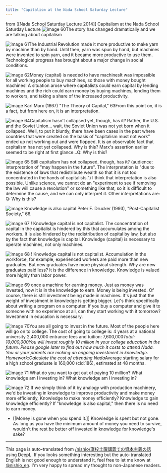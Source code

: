 ```yaml
---
title: "Capitalism at the Nada School Saturday Lecture"
---
```


from  [[Nada School Saturday Lecture 2014]]
Capitalism at the Nada School Saturday Lecture
![image](https://gyazo.com/888735b35e4dcde358315c4c50f4abfe/thumb/1000)
60The story has changed dramatically and we are talking about capitalism

![image](https://gyazo.com/e6a87617e28545fa30189b18834cf4d0/thumb/1000)
61The Industrial Revolution made it more productive to make yarn by machine than by hand. Until then, yarn was spun by hand, but machines were invented to spin yarn, and it became more productive to use them. Technological progress has brought about a major change in social conditions.

![image](https://gyazo.com/9fe7cb4b39bafcd254b45f5a3473afdb/thumb/1000)
62Money (capital) is needed to have machinesIt was impossible for all working people to buy machines, so those with money bought machines! A situation arose where capitalists could earn capital by lending machines and the rich could earn money by buying machines, lending them to workers, and taking a share of the increased productivity.

![image](https://gyazo.com/b552d69bfd3d7b78a9c15d5adf3cd304/thumb/1000)
Karl Marx (1867) "The Theory of Capital," 63From this point on, it is a fact, but from here on, it is an interpretation.

![image](https://gyazo.com/0383c8130b9b523b92f5afd7db0554fd/thumb/1000)
64Capitalism hasn't collapsed yet, though, has it? Rather, the U.S. and the Soviet Union... wait, the Soviet Union was not yet born when it collapsed.
Well, to put it bluntly, there have been cases in the past where countries that were created on the basis of "capitalism must not work" ended up not working out and were flopped. It is an observable fact that capitalism has not yet collapsed. Why is this? Marx's assertion earlier seemed to be right at first glance...Q: Why is this?

![image](https://gyazo.com/d80203fdaf0ffa29ad5bf04d6ac66409/thumb/1000)
65 Still capitalism has not collapsed, though, has it? (audience: interpretation of "may happen in the future".
The interpretation is "due to the existence of laws that redistribute wealth so that it is not too concentrated in the hands of capitalists.") I think that interpretation is also possible. Unlike science, we cannot do an "experiment to see if removing the law will cause a revolution" or something like that, so it is difficult to determine the cause, and we can only interpret it.
Other interpretations are: Q: Why is this?

![image](https://gyazo.com/c81c130726faaaee06b823fbc129aef0/thumb/1000)
Knowledge is also capital Peter F. Drucker (1993), "Post-Capitalist Society," 66.

![image](https://gyazo.com/ac17e009cbb1b1952b8d4b9edeb176fc/thumb/1000)
67 ! Knowledge capital is not capitalist.
The concentration of capital in the capitalist is hindered by this that accumulates among the workers. It is also hindered by the redistribution of capital by law, but also by the fact that knowledge is capital. Knowledge (capital) is necessary to operate machines, not only machines.

![image](https://gyazo.com/b0795f7c723aedcf4973143542c2237e/thumb/1000)
68 ! Knowledge capital is not capitalist.
Accumulation in the workforce, for example, experienced workers are paid more than new graduates. But new graduates have more physical strength. Why are new graduates paid less? It is the difference in knowledge. Knowledge is valued more highly than labor power.

![image](https://gyazo.com/521cc264c363a8c217462c73693c1fd9/thumb/1000)
69 once a machine for earning money.
Just as money was invested, now it is in the knowledge to earn.
Money is being invested. Of course, there is still investment being made in machines. It's just that the weight of investment in knowledge is getting bigger. Let's think specifically about writing a program on a computer. If you buy a computer and give it to someone with no experience at all, can they start working with it tomorrow? Investment in education is necessary.

![image](https://gyazo.com/76fb29a2f10b1e2f7a544a190df3d301/thumb/1000)
70You are all going to invest in the future. Most of the people here will go on to college. The cost of going to college is: 4 years at a national university 2,400,000 entrance fees and tuition: 7,600,000*Total: 10,000,000You will invest roughly 10 million in your college education in the future. Please google later to find out how much it costs to attend Nada. You or your parents are making an ongoing investment in knowledge. Homework:Calculate the cost of attending Nada*Average starting salary for a high school graduate is 160,000 (cid:186), estimated at 48 months.

![image](https://gyazo.com/9e6c6c0297b99a04674258acdf0ec797/thumb/1000)
71 What do you want to get out of paying 10 million? What knowledge am I investing in? What knowledge am I investing in?

![image](https://gyazo.com/6349082e82745d46b27620b1d5f5e795/thumb/1000)
72 If we simply think of it by analogy with production machinery, we'd be investing in knowledge to improve productivity and make money more efficiently,
Knowledge to make money efficiently?
Knowledge to gain knowledge efficiently?
If "knowledge is also capital," then there is no need to earn money.
- [[Money is gone when you spend it.]] Knowledge is spent but not gone.
As long as you have the minimum amount of money you need to survive, wouldn't the rest be better off invested in knowledge for knowledge's sake?

---
This page is auto-translated from [/nishio/灘校土曜講義での資本主義の話](https://scrapbox.io/nishio/灘校土曜講義での資本主義の話) using DeepL. If you looks something interesting but the auto-translated English is not good enough to understand it, feel free to let me know at [@nishio_en](https://twitter.com/nishio_en). I'm very happy to spread my thought to non-Japanese readers.